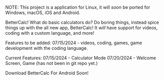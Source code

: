 NOTE: This project is a application for Linux, it will *soon* be ported for Windows, macOS, iOS and Android. 

BetterCalc!
What do basic calculators do? Do boring things, instead spice things up with the all new app, BetterCalc! It *will* have support for videos, coding with a custom language, and more!

Features to be added:
07/15/2024 - videos, coding, games, game development with the coding language.

Current Features: 
07/15/2024 - Calculator Mode
07/20/2024 - Welcome Screen, Game (has not been in git repo yet.)

Download BetterCalc For Android Soon!
